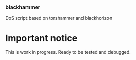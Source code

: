 ### blackhammer
DoS script based on torshammer and blackhorizon

# Important notice

This is work in progress. Ready to be tested and debugged.
